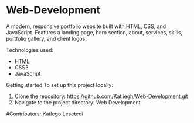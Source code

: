 # Web-Development

A modern, responsive portfolio website built with HTML, CSS, and JavaScript. Features a landing page, hero section, about, services, skills, portfolio gallery, and client logos.

Technologies used:
- HTML
- CSS3
- JavaScript

Getting started
To set up this project locally:

1. Clone the repository:  https://github.com/Katliegh/Web-Development.git
2. Navigate to the project directory: Web Development


#Contributors:  Katlego Lesetedi 
